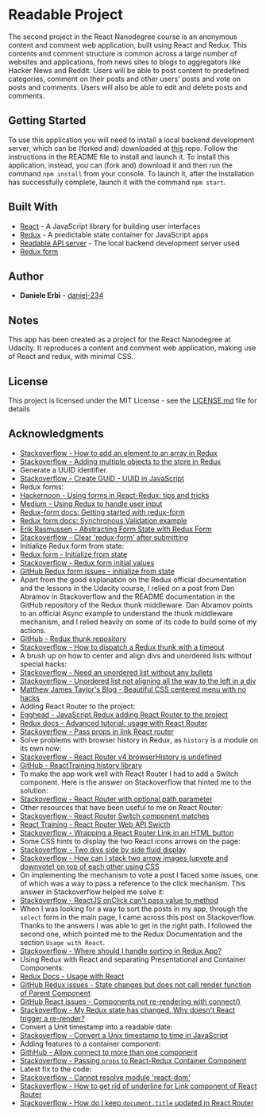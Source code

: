 # Readable Project

The second project in the React Nanodegree course is an anonymous content and comment web application, built using React and Redux. This contents and comment structure is common across a large number of websites and applications, from news sites to blogs to aggregators like Hacker News and Reddit.
Users will be able to post content to predefined categories, comment on their posts and other users' posts and vote on posts and comments.
Users will also be able to edit and delete posts and comments.

## Getting Started

To use this application you will need to install a local backend development server, which can be (forked and) downloaded at [this](https://github.com/daniel-234/reactnd-project-readable-api-server) repo. Follow the instructions in the README file to install and launch it.
To install this application, instead, you can (fork and) download it and then run the command `npm install` from your console. To launch it, after the installation has successfully complete, launch it with the command `npm start`.

## Built With

* [React](https://facebook.github.io/react/) - A JavaScript library for building user interfaces
* [Redux](http://redux.js.org/) - A predictable state container for JavaScript apps
* [Readable API server](https://github.com/udacity/reactnd-project-readable-starter) - The local backend development server used
* [Redux form](http://redux-form.com/7.0.3/)

## Author

* **Daniele Erbì** - [daniel-234](https://github.com/daniel-234)

## Notes

This app has been created as a project for the React Nanodegree at Udacity. It reproduces a content and comment web application, making use of React and redux, with minimal CSS.

## License

This project is licensed under the MIT License - see the [LICENSE.md](LICENSE.md) file for details

## Acknowledgments

* [Stackoverflow - How to add an element to an array in Redux](https://stackoverflow.com/questions/40911194/how-do-i-add-an-element-to-array-in-reducer-of-react-native-redux)
* [Stackoverflow - Adding multiple objects to the store in Redux](https://stackoverflow.com/questions/42463609/adding-multiple-objects-to-the-store-in-redux)
* Generate a UUID identifier.
* [Stackoverflow - Create GUID - UUID in JavaScript](https://stackoverflow.com/questions/105034/create-guid-uuid-in-javascript)
* Redux forms:
* [Hackernoon - Using forms in React-Redux: tips and tricks](https://hackernoon.com/using-forms-in-react-redux-tips-and-tricks-48ad9c7522f6)
* [Medium - Using Redux to handle user input](https://medium.com/@jtbennett/using-redux-form-to-handle-user-input-1392826f2c6d)
* [Redux-form docs: Getting started with redux-form](http://redux-form.com/6.0.0-alpha.4/docs/GettingStarted.md/)
* [Redux form docs: Synchronous Validation example](https://redux-form.com/7.0.4/examples/syncvalidation/)
* [Erik Rasmussen - Abstracting Form State with Redux Form](https://www.youtube.com/watch?v=eDTi7lYR1VU&feature=youtu.be)
* [Stackoverflow - Clear 'redux-form' after submitting](https://stackoverflow.com/questions/42551955/clear-redux-form-fields-after-submitting)
* Initialize Redux form from state:
* [Redux form - Initialize from state](https://redux-form.com/7.0.4/examples/initializefromstate/)
* [Stackoverflow - Redux form initial values](https://stackoverflow.com/questions/41267037/redux-form-initial-values-from)
* [GitHub Redux form issues - initialize from state](https://github.com/erikras/redux-form/issues/1399)
* Apart from the good explanation on the Redux official documentation and the lessons in the Udacity course, I relied on a post from Dan Abramov in Stackoverflow and the README documentation in the GitHub repository of the Redux thunk middleware. Dan Abramov points to an official Async example to understand the thunk middleware mechanism, and I relied heavily on some of its code to build some of my actions.
* [GitHub - Redux thunk repository](https://github.com/gaearon/redux-thunk)
* [Stackoverflow - How to dispatch a Redux thunk with a timeout](https://stackoverflow.com/questions/35411423/how-to-dispatch-a-redux-action-with-a-timeout/)
* A brush up on how to center and align divs and unordered lists without special hacks:
* [Stackoverflow - Need an unordered list without any bullets](https://stackoverflow.com/questions/1027354/need-an-unordered-list-without-any-bullets)
* [Stackoverflow - Unordered list not aligning all the way to the left in a div](https://stackoverflow.com/questions/10972096/unordered-list-not-aligning-all-the-way-to-the-left-in-a-div)
* [Matthew James Taylor's Blog - Beautiful CSS centered menu with no hacks](http://matthewjamestaylor.com/blog/beautiful-css-centered-menus-no-hacks-full-cross-browser-support)
* Adding React Router to the project:
* [Egghead - JavaScript Redux adding React Router to the project](https://egghead.io/lessons/javascript-redux-adding-react-router-to-the-project)
* [Redux docs - Advanced tutorial: usage with React Router](http://redux.js.org/docs/advanced/UsageWithReactRouter.html)
* [Stackoverflow - Pass props in link React router](https://stackoverflow.com/questions/30115324/pass-props-in-link-react-router)
* Solve problems with browser history in Redux, as `history` is a module on its own now:
* [Stackoverflow - React Router v4 browserHistory is undefined](https://stackoverflow.com/questions/43822589/react-router-v4-browserhistory-is-undefined)
* [GitHub - ReactTraining history library](https://github.com/ReactTraining/history)
* To make the app work well with React Router I had to add a Switch component. Here is the answer on Stackoverflow that hinted me to the solution:
* [Stackoverflow - React Router with optional path parameter](https://stackoverflow.com/questions/35604617/react-router-with-optional-path-parameter)
* Other resources that have been useful to me on React Router:
* [Stackoverflow - React Router Switch component matches](https://stackoverflow.com/questions/43584748/react-router-switch-component-matches)
* [React Training - React Router Web API Swicth](https://reacttraining.com/react-router/web/api/Switch)
* [Stackoverflow - Wrapping a React Router Link in an HTML button](https://stackoverflow.com/questions/42463263/wrapping-a-react-router-link-in-an-html-button)
* Some CSS hints to display the two React icons arrows on the page:
* [Stackoverflow - Two divs side by side fluid display](https://stackoverflow.com/questions/17217766/two-divs-side-by-side-fluid-display)
* [Stackoverflow - How can I stack two arrow images (upvote and downvote) on top of each other using CSS](https://stackoverflow.com/questions/764042/how-can-i-stack-two-arrow-images-upvote-downvote-on-top-of-eachother-using-css)
* On implementing the mechanism to vote a post I faced some issues, one of which was a way to pass a reference to the click mechanism. This answer in Stackoverflow helped me solve it:
* [Stackoverflow - ReactJS onClick can't pass value to method](https://stackoverflow.com/questions/29810914/react-js-onclick-cant-pass-value-to-method)
* When I was looking for a way to sort the posts in my app, through the `select` form in the main page, I came across this post on Stackoverflow. Thanks to the answers I was able to get in the right path. I followed the second one, which pointed me to the Redux Documentation and the section `Usage with React`.
* [Stackoverflow - Where should I handle sorting in Redux App?](https://stackoverflow.com/questions/34475367/where-should-i-handle-sorting-in-redux-app)
* Using Redux with React and separating Presentational and Container Components:
* [Redux Docs - Usage with React](http://redux.js.org/docs/basics/UsageWithReact.html)
* [GitHub Redux issues - State changes but does not call render function of Parent Component](https://github.com/reactjs/redux/issues/2190)
* [GitHub React issues - Components not re-rendering with connect()](https://github.com/reactjs/redux/issues/585)
* [Stackoverflow - My Redux state has changed. Why doesn't React trigger a re-render?](https://stackoverflow.com/questions/39513753/my-redux-state-has-changed-why-doesnt-react-trigger-a-re-render)
* Convert a Unit timestamp into a readable date:
* [Stackoverflow - Convert a Unix timestamp to time in JavaScript](https://stackoverflow.com/questions/847185/convert-a-unix-timestamp-to-time-in-javascript)
* Adding features to a container component:
* [GithHub - Allow connect to more than one component](https://github.com/reactjs/react-redux/issues/647)
* [Stackoverflow - Passing `props` to React-Redux Container Component](https://stackoverflow.com/questions/37778153/passing-props-to-react-redux-container-component)
* Latest fix to the code:
* [Stackoverflow - Cannot resolve module 'react-dom'](https://stackoverflow.com/questions/42574648/cannot-resolve-module-react-dom)
* [Stackoverflow - How to get rid of underline for Link component of React Router](https://stackoverflow.com/questions/37669391/how-to-get-rid-of-underline-for-link-component-of-react-router)
* [Stackoverflow - How do I keep `document.title` updated in React Router](https://stackoverflow.com/questions/26266675/how-do-i-keep-document-title-updated-in-react-app)